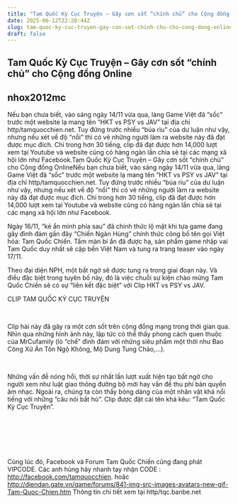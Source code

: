 ```yaml
---
title: "Tam Quốc Kỳ Cục Truyện – Gây cơn sốt “chính chủ” cho Cộng đồng Online"
date: 2025-06-12T22:28:44Z
slug: tam-quoc-ky-cuc-truyen-gay-con-sot-chinh-chu-cho-cong-dong-online
draft: false
---
```


## Tam Quốc Kỳ Cục Truyện – Gây cơn sốt “chính chủ” cho Cộng đồng Online

## nhox2012mc

Nếu bạn chưa biết, vào sáng ngày 14/11 vừa qua, làng Game Việt đã “sốc” trước một website lạ mang tên “HKT vs PSY vs JAV” tại địa chỉ http/tamquocchien.net. Tuy đứng trước nhiều “búa rìu” của dư luận như vậy, nhưng nếu xét về độ “nổi” thì có vẻ những người làm ra website này đã đạt được mục đích. Chỉ trong hơn 30 tiếng, clip đã đạt được hơn 14,000 lượt xem tại Youtube và website cũng có hàng ngàn lần chia sẻ tại các mạng xã hội lớn như Facebook.Tam Quốc Kỳ Cục Truyện – Gây cơn sốt “chính chủ” cho Cộng đồng Online​Nếu bạn chưa biết, vào sáng ngày 14/11 vừa qua, làng Game Việt đã “sốc” trước một website lạ mang tên “HKT vs PSY vs JAV” tại địa chỉ http/tamquocchien.net. Tuy đứng trước nhiều “búa rìu” của dư luận như vậy, nhưng nếu xét về độ “nổi” thì có vẻ những người làm ra website này đã đạt được mục đích. Chỉ trong hơn 30 tiếng, clip đã đạt được hơn 14,000 lượt xem tại Youtube và website cũng có hàng ngàn lần chia sẻ tại các mạng xã hội lớn như Facebook.  
 
Ngày 16/11, “kẻ ẩn mình phía sau” đã chính thức lộ mặt khi tựa game đang gây đình đám gần đây “Chiến Ngàn Hùng” chính thức công bố tên gọi Việt hóa: Tam Quốc Chiến. Tấm màn bí ẩn đã được hạ, sản phẩm game nhập vai Tam Quốc duy nhất sẽ cập bến Việt Nam và tung ra trang teaser vào ngày 17/11. 
 
Theo đại diện NPH, một bất ngờ sẽ được tung ra trong giai đoạn này. Và điều đặc biệt trong tuyên bố này, đó là việc chuỗi sự kiện chào mừng Tam Quốc Chiến sẽ có sự “liên kết đặc biệt” với Clip HKT vs PSY vs JAV. 
 
CLIP TAM QUỐC KỲ CỤC TRUYỆN
 

 
​ 
 
Clip hài này đã gây ra một cơn sốt trên cộng đồng mạng trong thời gian qua. Nhìn qua những hình ảnh này, lập tức có thể thấy phong cách quen thuộc của MrCufamily (lò “chế” đình đám với những siêu phẩm một thời như Bao Công Xử Án Tôn Ngộ Không, Mộ Dung Tung Chảo,…). 
 
​ 
 
Những vấn đề nóng hổi, thời sự nhất lần lượt xuất hiện tạo bất ngờ cho người xem như luật giao thông đường bộ mới hay vấn đề thu phí bản quyền âm nhạc. Ngoài ra, chúng ta còn thấy bóng dáng của một nhân vật khá nổi tiếng với những “câu nói bất hủ”. Clip được đặt cái tên khá kêu: “Tam Quốc Kỳ Cục Truyện”.
 
 
​ 
  
​ 
  
​ 
   ​ 
 
Cùng lúc đó, Facebook và Forum Tam Quốc Chiến cũng đang phát VIPCODE. Các anh hùng hãy nhanh tay nhận CODE : http://facebook.com/tamquocchien. hoặc http://diendan.gate.vn/game/forums/841-img-src-images-avatars-new-gif-Tam-Quoc-Chien.htm
Thông tin chi tiết xem tại http/tqc.banbe.net
 
 
​